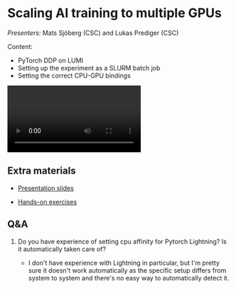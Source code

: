 # Scaling AI training to multiple GPUs

*Presenters:* Mats Sjöberg (CSC) and Lukas Prediger (CSC)

Content:

-   PyTorch DDP on LUMI
-   Setting up the experiment as a SLURM batch job
-   Setting the correct CPU-GPU bindings


<video src="https://462000265.lumidata.eu/ai-20241126/recordings/08_MultipleGPUs.mp4" controls="controls"></video>


## Extra materials

-   [Presentation slides](https://462000265.lumidata.eu/ai-20241126/files/LUMI-ai-20241126-08-Scaling_multiple_GPUs.pdf)

-   [Hands-on exercises](E08_MultipleGPUs.md)


## Q&A

1.  Do you have experience of setting cpu affinity for Pytorch Lightning? Is it automatically taken care of?

    -   I don't have experience with Lightning in particular, but I'm pretty sure it doesn't work automatically as the specific setup differs from system to system and there's no easy way to automatically detect it.



